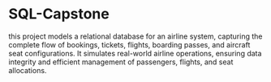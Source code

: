 # SQL-Capstone
this project models a relational database for an airline system, capturing the complete flow of bookings, tickets, flights, boarding passes, and aircraft seat configurations. It simulates real-world airline operations, ensuring data integrity and efficient management of passengers, flights, and seat allocations.
